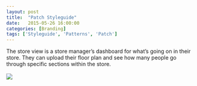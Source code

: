 ```yaml
---
layout: post
title:  "Patch Styleguide"
date:   2015-05-26 16:00:00
categories: [Branding]
tags: ['Styleguide', 'Patterns', 'Patch']
---
```


<div class="text-block">
The store view is a store manager’s dashboard for what’s going on in their store. They can upload their floor plan and see how many people go through  specific sections within the store. <br /><br />
</div>

<div class="images">
	<img src="{{ base.url }}/images/Patch/styleguide.png" />
</div>

[jekyll-gh]: https://github.com/jekyll/jekyll
[jekyll]:    http://jekyllrb.com
